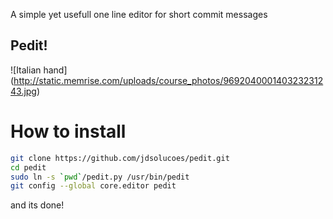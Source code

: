 A simple yet usefull one line editor for short commit messages


## Pedit!
![Italian hand]
(http://static.memrise.com/uploads/course_photos/969204000140323231243.jpg)

How to install
==============

```bash
git clone https://github.com/jdsolucoes/pedit.git
cd pedit
sudo ln -s `pwd`/pedit.py /usr/bin/pedit
git config --global core.editor pedit
```

and its done!
